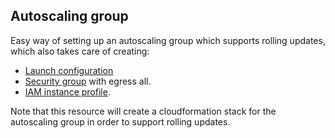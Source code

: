 ## Autoscaling group

Easy way of setting up an autoscaling group which supports rolling updates, which also takes care of creating:

- [Launch configuration](https://www.terraform.io/docs/providers/aws/r/launch_configuration.html)
- [Security group](https://www.terraform.io/docs/providers/aws/r/security_group.html) with egress all.
- [IAM instance profile](https://www.terraform.io/docs/providers/aws/r/iam_instance_profile.html).

Note that this resource will create a cloudformation stack for the autoscaling group in order to support rolling updates.
